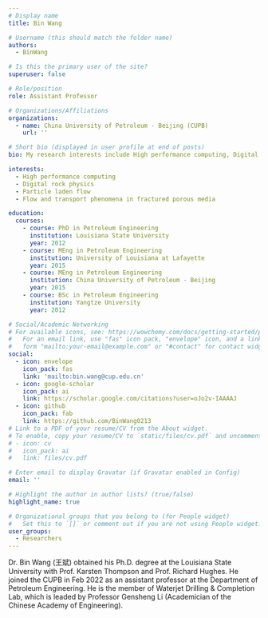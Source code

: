 ```yaml
---
# Display name
title: Bin Wang

# Username (this should match the folder name)
authors:
  - BinWang

# Is this the primary user of the site?
superuser: false

# Role/position
role: Assistant Professor

# Organizations/Affiliations
organizations:
  - name: China University of Petroleum - Beijing (CUPB)
    url: ''

# Short bio (displayed in user profile at end of posts)
bio: My research interests include High performance computing, Digital rock physics and Particle laden flow.

interests:
  - High performance computing
  - Digital rock physics
  - Particle laden flow
  - Flow and transport phenomena in fractured porous media

education:
  courses:
    - course: PhD in Petroleum Engineering
      institution: Louisiana State University
      year: 2012
    - course: MEng in Petroleum Engineering
      institution: University of Louisiana at Lafayette
      year: 2015
    - course: MEng in Petroleum Engineering
      institution: China University of Petroleum - Beijing
      year: 2015
    - course: BSc in Petroleum Engineering
      institution: Yangtze University
      year: 2012

# Social/Academic Networking
# For available icons, see: https://wowchemy.com/docs/getting-started/page-builder/#icons
#   For an email link, use "fas" icon pack, "envelope" icon, and a link in the
#   form "mailto:your-email@example.com" or "#contact" for contact widget.
social:
  - icon: envelope
    icon_pack: fas
    link: 'mailto:bin.wang@cup.edu.cn'
  - icon: google-scholar
    icon_pack: ai
    link: https://scholar.google.com/citations?user=oJo2v-IAAAAJ
  - icon: github
    icon_pack: fab
    link: https://github.com/BinWang0213
# Link to a PDF of your resume/CV from the About widget.
# To enable, copy your resume/CV to `static/files/cv.pdf` and uncomment the lines below.
# - icon: cv
#   icon_pack: ai
#   link: files/cv.pdf

# Enter email to display Gravatar (if Gravatar enabled in Config)
email: ''

# Highlight the author in author lists? (true/false)
highlight_name: true

# Organizational groups that you belong to (for People widget)
#   Set this to `[]` or comment out if you are not using People widget.
user_groups:
  - Researchers
---
```


Dr. Bin Wang (王斌) obtained his Ph.D. degree at the Louisiana State University with Prof. Karsten Thompson and Prof. Richard Hughes. He joined the CUPB in Feb 2022 as an assistant professor at the Department of Petroleum Engineering. He is the member of Waterjet Drilling & Completion Lab, which is leaded by Professor Gensheng Li (Academician of the Chinese Academy of Engineering).

